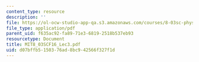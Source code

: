 ```yaml
---
content_type: resource
description: ''
file: https://ol-ocw-studio-app-qa.s3.amazonaws.com/courses/8-03sc-physics-iii-vibrations-and-waves-fall-2016/d07bffb5150376ad8bc942566f327f1d_MIT8_03SCF16_Lec3.pdf
file_type: application/pdf
parent_uid: f635ac92-fa89-71e3-6819-2518b537eb93
resourcetype: Document
title: MIT8_03SCF16_Lec3.pdf
uid: d07bffb5-1503-76ad-8bc9-42566f327f1d
---
```

